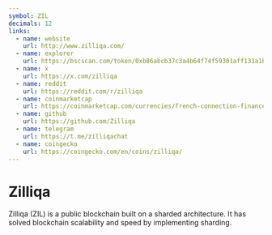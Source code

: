 ```yaml
---
symbol: ZIL
decimals: 12
links:
  - name: website
    url: http://www.zilliqa.com/
  - name: explorer
    url: https://bscscan.com/token/0xb86abcb37c3a4b64f74f59301aff131a1becc787
  - name: x
    url: https://x.com/zilliqa
  - name: reddit
    url: https://reddit.com/r/zilliqa
  - name: coinmarketcap
    url: https://coinmarketcap.com/currencies/french-connection-finance/
  - name: github
    url: https://github.com/Zilliqa
  - name: telegram
    url: https://t.me/zilliqachat
  - name: coingecko
    url: https://coingecko.com/en/coins/zilliqa/
---
```


# Zilliqa

Zilliqa (ZIL) is a public blockchain built on a sharded architecture. It has solved blockchain scalability and speed by implementing sharding.
